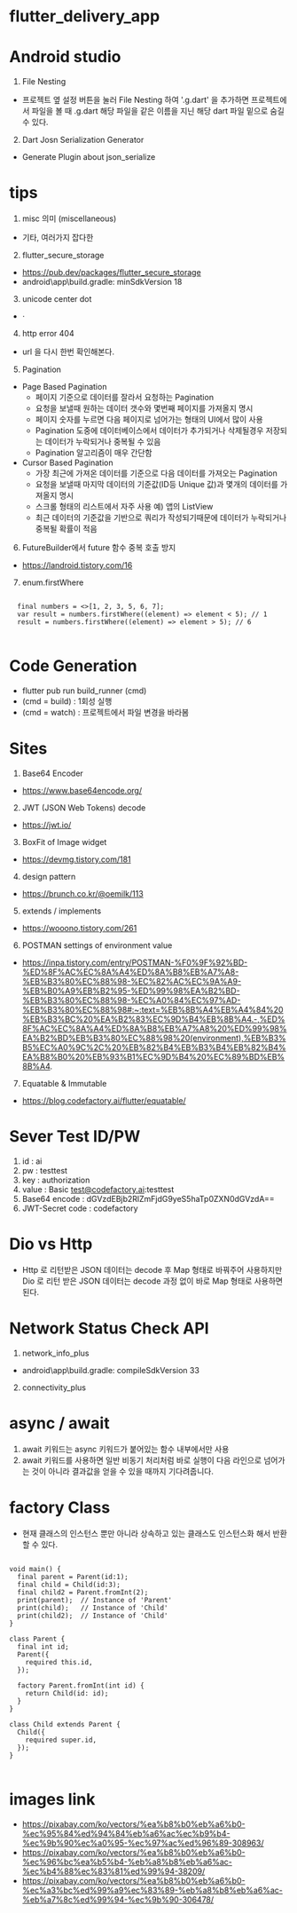 # flutter_delivery_app

# Android studio 
1. File Nesting
- 프로젝트 옆 설정 버튼을 눌러 File Nesting 하여 '.g.dart' 을
  추가하면 프로젝트에서 파일을 볼 때 .g.dart 해당 파일을 같은 이름을
  지닌 해당 dart 파일 밑으로 숨길 수 있다.
2. Dart Josn Serialization Generator
- Generate Plugin about json_serialize

# tips
1. misc 의미 (miscellaneous)
- 기타, 여러가지 잡다한
2. flutter_secure_storage
- https://pub.dev/packages/flutter_secure_storage
- android\app\build.gradle: minSdkVersion 18
3. unicode center dot
- ·
4. http error 404
- url 을 다시 한번 확인해본다.
5. Pagination
- Page Based Pagination
  - 페이지 기준으로 데이터를 잘라서 요청하는 Pagination
  - 요청을 보낼때 원하는 데이터 갯수와 몇번째 페이지를 가져올지 명시
  - 페이지 숫자를 누르면 다음 페이지로 넘어가는 형태의 UI에서 많이 사용
  - Pagination 도중에 데이터베이스에서 데이터가 추가되거나 삭제될경우
    저장되는 데이터가 누락되거나 중복될 수 있음
  - Pagination 알고리즘이 매우 간단함
- Cursor Based Pagination
  - 가장 최근에 가져온 데이터를 기준으로 다음 데이터를 가져오는 Pagination
  - 요청을 보낼때 마지막 데이터의 기준값(ID등 Unique 값)과 
    몇개의 데이터를 가져올지 명시
  - 스크롤 형태의 리스트에서 자주 사용
    예) 앱의 ListView
  - 최근 데이터의 기준값을 기반으로 쿼리가 작성되기때문에 데이터가 누락되거나 
    중복될 확률이 적음
6. FutureBuilder에서 future 함수 중복 호출 방지
- https://landroid.tistory.com/16
7. enum.firstWhere
<pre>
<code>
  final numbers = <>[1, 2, 3, 5, 6, 7];
  var result = numbers.firstWhere((element) => element < 5); // 1
  result = numbers.firstWhere((element) => element > 5); // 6
</code>
</pre>

# Code Generation
- flutter pub run build_runner (cmd)
- (cmd = build) : 1회성 실행 
- (cmd = watch) : 프로젝트에서 파일 변경을 바라봄

# Sites
1. Base64 Encoder
- https://www.base64encode.org/
2. JWT (JSON Web Tokens) decode
- https://jwt.io/
3. BoxFit of Image widget
- https://devmg.tistory.com/181
4. design pattern
- https://brunch.co.kr/@oemilk/113
5. extends / implements
- https://wooono.tistory.com/261
6. POSTMAN settings of environment value 
- https://inpa.tistory.com/entry/POSTMAN-%F0%9F%92%BD-%ED%8F%AC%EC%8A%A4%ED%8A%B8%EB%A7%A8-%EB%B3%80%EC%88%98-%EC%82%AC%EC%9A%A9-%EB%B0%A9%EB%B2%95-%ED%99%98%EA%B2%BD-%EB%B3%80%EC%88%98-%EC%A0%84%EC%97%AD-%EB%B3%80%EC%88%98#:~:text=%EB%8B%A4%EB%A4%84%20%EB%B3%BC%20%EA%B2%83%EC%9D%B4%EB%8B%A4.-,%ED%8F%AC%EC%8A%A4%ED%8A%B8%EB%A7%A8%20%ED%99%98%EA%B2%BD%EB%B3%80%EC%88%98%20(environment),%EB%B3%B5%EC%A0%9C%2C%20%EB%82%B4%EB%B3%B4%EB%82%B4%EA%B8%B0%20%EB%93%B1%EC%9D%B4%20%EC%89%BD%EB%8B%A4.
7. Equatable &  Immutable
- https://blog.codefactory.ai/flutter/equatable/

# Sever Test ID/PW
1. id              : ai
2. pw              : testtest
3. key             : authorization
4. value           : Basic test@codefactory.ai:testtest
5. Base64 encode   : dGVzdEBjb2RlZmFjdG9yeS5haTp0ZXN0dGVzdA==
6. JWT-Secret code : codefactory

# Dio vs Http
- Http 로 리턴받은 JSON 데이터는 decode 후 Map 형태로 바꿔주어 사용하지만
  Dio 로 리턴 받은 JSON 데이터는 decode 과정 없이 바로 Map 형태로 사용하면 된다.

# Network Status Check API
1. network_info_plus
- android\app\build.gradle: compileSdkVersion 33
2. connectivity_plus 

# async / await
1. await 키워드는 async 키워드가 붙어있는 함수 내부에서만 사용
2. await 키워드를 사용하면 일반 비동기 처리처럼 바로 실행이 다음 라인으로 넘어가는 것이 아니라 
   결과값을 얻을 수 있을 때까지 기다려줍니다.

# factory Class
- 현재 클래스의 인스턴스 뿐만 아니라 
  상속하고 있는 클래스도 인스턴스화 해서 반환 할 수 있다.
<pre>
<code>
void main() {
  final parent = Parent(id:1);
  final child = Child(id:3);
  final child2 = Parent.fromInt(2);
  print(parent);  // Instance of 'Parent'
  print(child);   // Instance of 'Child'
  print(child2);  // Instance of 'Child'
}

class Parent {
  final int id;
  Parent({
    required this.id,
  });

  factory Parent.fromInt(int id) {
    return Child(id: id);
  }
}

class Child extends Parent {
  Child({
    required super.id,
  });
}
</code>
</pre>

# images link
- https://pixabay.com/ko/vectors/%ea%b8%b0%eb%a6%b0-%ec%95%84%ed%94%84%eb%a6%ac%ec%b9%b4-%ec%9b%90%ec%a0%95-%ec%97%ac%ed%96%89-308963/
- https://pixabay.com/ko/vectors/%ea%b8%b0%eb%a6%b0-%ec%96%bc%ea%b5%b4-%eb%a8%b8%eb%a6%ac-%ec%b4%88%ec%83%81%ed%99%94-38209/
- https://pixabay.com/ko/vectors/%ea%b8%b0%eb%a6%b0-%ec%a3%bc%ed%99%a9%ec%83%89-%eb%a8%b8%eb%a6%ac-%eb%a7%8c%ed%99%94-%ec%9b%90-306478/
